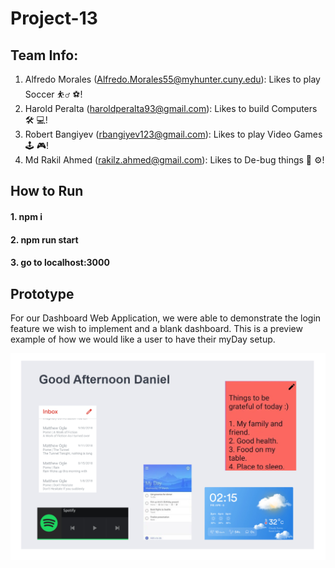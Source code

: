 # Project-13

## Team Info:

1. Alfredo Morales (Alfredo.Morales55@myhunter.cuny.edu): Likes to play Soccer ⛹️‍♂️ ⚽️!
2. Harold Peralta (haroldperalta93@gmail.com): Likes to build Computers 🛠 💻!
3. Robert Bangiyev (rbangiyev123@gmail.com): Likes to play Video Games 🕹 🎮!
4. Md Rakil Ahmed (rakilz.ahmed@gmail.com): Likes to De-bug things 🔨 ⚙️!

## How to Run
#### 1. npm i ####
#### 2. npm run start ####
#### 3. go to localhost:3000 ####

## Prototype
For our Dashboard Web Application, we were able to demonstrate the login feature we wish to implement and a blank dashboard. 
This is a preview example of how we would like a user to have their myDay setup.

![Image of Prototype Preview](https://github.com/CSCI-40500-77100-Spring-2021/project-13/blob/prototype/imgs/Prototype_Preview_PM.png)

